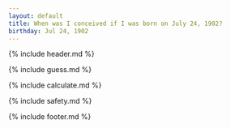 ```yaml
---
layout: default
title: When was I conceived if I was born on July 24, 1902?
birthday: Jul 24, 1902
---
```


{% include header.md %}

{% include guess.md %}

{% include calculate.md %}

{% include safety.md %}

{% include footer.md %}



